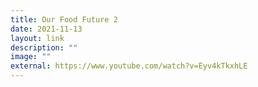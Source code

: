 ```yaml
---
title: Our Food Future 2
date: 2021-11-13
layout: link
description: ""
image: ""
external: https://www.youtube.com/watch?v=Eyv4kTkxhLE
---
```


